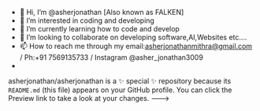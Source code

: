 - 👋 Hi, I’m @asherjonathan [Also known as FALKEN]  
- 👀 I’m interested in coding and developing
- 🌱 I’m currently learning how to code and develop
- 💞️ I’m looking to collaborate on developing software,AI,Websites etc....
- 📫 How to reach me through my email:asherjonathanmithra@gmail.com / Ph:+91 7569135733 / Instagram @asher_jonathan3009
- 
asherjonathan/asherjonathan is a ✨ special ✨ repository because its `README.md` (this file) appears on your GitHub profile.
You can click the Preview link to take a look at your changes.
--->
